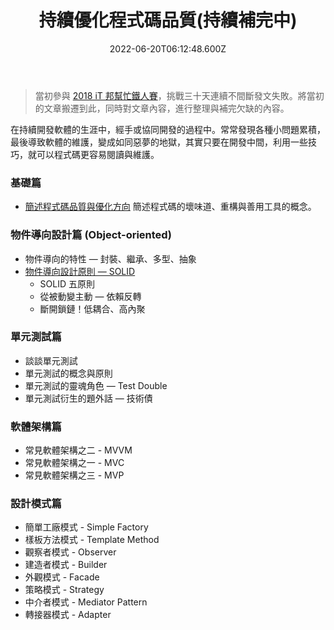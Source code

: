 ﻿---
title: 持續優化程式碼品質(持續補完中)
description: 想要持續程式碼的品質，是需要參與專案的所有發人員共同維護的。當開發人員的基礎功越扎實，就越容易演化出易閱讀、易理解、易修改的程式碼品質。
date: 2022-06-20T06:12:48.600Z
keywords:
  - 程式碼品質
  - Object-oriented
  - SOLID
categories:
  - 系列文章
lastmod: 2023-11-28T09:18:59+08:00
slug: codeing-skill-foreword
---

> 當初參與 [2018 iT 邦幫忙鐵人賽](https://ithelp.ithome.com.tw/users/20107551/ironman/1430)，挑戰三十天連續不間斷發文失敗。將當初的文章搬遷到此，同時對文章內容，進行整理與補完欠缺的內容。

在持續開發軟體的生涯中，經手或協同開發的過程中。常常發現各種小問題累積，最後導致軟體的維護，變成如同惡夢的地獄，其實只要在開發中間，利用一些技巧，就可以程式碼更容易閱讀與維護。

<!--more-->

### 基礎篇

- [簡述程式碼品質與優化方向](../coding-basic-skills/index.md) 簡述程式碼的壞味道、重構與善用工具的概念。

### 物件導向設計篇 (Object-oriented)

- 物件導向的特性 — 封裝、繼承、多型、抽象
- [物件導向設計原則 — SOLID](../oop-practice/index.md)
  - SOLID 五原則
  - 從被動變主動 — 依賴反轉
  - 斷開鎖鏈！低耦合、高內聚

### 單元測試篇

- 談談單元測試
- 單元測試的概念與原則
- 單元測試的靈魂角色 — Test Double
- 單元測試衍生的題外話 — 技術債

### 軟體架構篇

- 常見軟體架構之二 - MVVM
- 常見軟體架構之一 - MVC
- 常見軟體架構之三 - MVP

### 設計模式篇

- 簡單工廠模式 - Simple Factory
- 樣板方法模式 - Template Method
- 觀察者模式 - Observer
- 建造者模式 - Builder
- 外觀模式 - Facade
- 策略模式 - Strategy
- 中介者模式 - Mediator Pattern
- 轉接器模式 - Adapter
